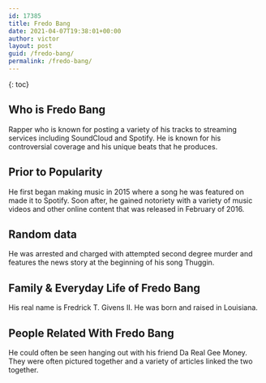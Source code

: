 ```yaml
---
id: 17385
title: Fredo Bang
date: 2021-04-07T19:38:01+00:00
author: victor
layout: post
guid: /fredo-bang/
permalink: /fredo-bang/
---
```



{: toc}


## Who is Fredo Bang



Rapper who is known for posting a variety of his tracks to streaming services including SoundCloud and Spotify. He is known for his controversial coverage and his unique beats that he produces. 

                
                
                
## Prior to Popularity



He first began making music in 2015 where a song he was featured on made it to Spotify. Soon after, he gained notoriety with a variety of music videos and other online content that was released in February of 2016. 

                
                
                
## Random data



He was arrested and charged with attempted second degree murder and features the news story at the beginning of his song Thuggin. 

                
                
                
## Family & Everyday Life of Fredo Bang



His real name is Fredrick T. Givens II. He was born and raised in Louisiana. 

                
                
                
## People Related With Fredo Bang



He could often be seen hanging out with his friend Da Real Gee Money. They were often pictured together and a variety of articles linked the two together.  

                
              
            
          
          
          